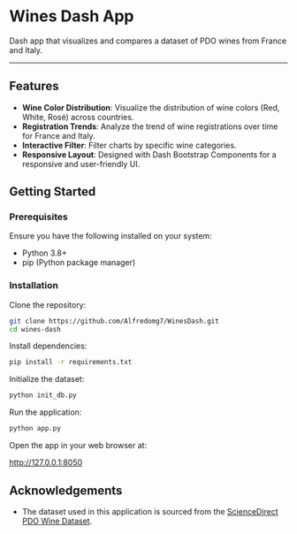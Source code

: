 # Wines Dash App

Dash app that visualizes and compares a dataset of PDO wines from France and Italy. 

---

## Features

- **Wine Color Distribution**: Visualize the distribution of wine colors (Red, White, Rosé) across countries.
- **Registration Trends**: Analyze the trend of wine registrations over time for France and Italy.
- **Interactive Filter**: Filter charts by specific wine categories.
- **Responsive Layout**: Designed with Dash Bootstrap Components for a responsive and user-friendly UI.

## Getting Started

### Prerequisites

Ensure you have the following installed on your system:

- Python 3.8+
- pip (Python package manager)

### Installation

Clone the repository:

```bash
git clone https://github.com/Alfredomg7/WinesDash.git
cd wines-dash
```

Install dependencies:

```bash
pip install -r requirements.txt
```

Initialize the dataset:

```bash
python init_db.py
```

Run the application:

```bash
python app.py
```

Open the app in your web browser at:

http://127.0.0.1:8050

## Acknowledgements

- The dataset used in this application is sourced from the [ScienceDirect PDO Wine Dataset](https://www.sciencedirect.com/science/article/pii/S2352340924003779).